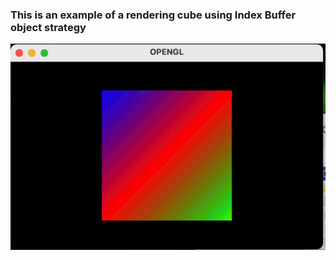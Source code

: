 ### This is an example of a rendering cube using Index Buffer object strategy

<img src="./outputs/1.gif">